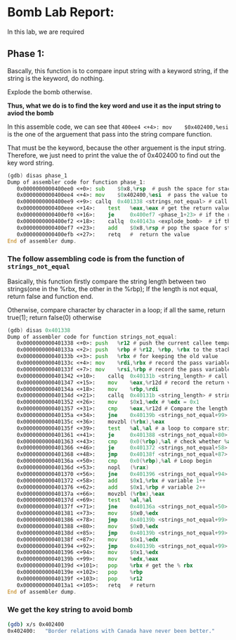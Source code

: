 # Bomb Lab Report:

In this lab, we are required

## Phase 1:
Bascally, this function is to compare input string with a keyword string, if the string is the keyword, do nothing. 

Explode the bomb otherwise.

**Thus, what we do is to find the key word and use it as the input string to aviod the bomb**

In this assemble code, we can see that `400ee4 <+4>: mov    $0x402400,%esi` is the one of the arguement that pass into the string compare function.

That must be the keyword, because the other arguement is the input string. Therefore, we just need to print the value the of 0x402400 to find out the key word string.

``` asm
(gdb) disas phase_1
Dump of assembler code for function phase_1:
   0x0000000000400ee0 <+0>:	sub    $0x8,%rsp  # push the space for stack (decrease the stack pointer)
   0x0000000000400ee4 <+4>:	mov    $0x402400,%esi  # pass the value to the temperate variable
   0x0000000000400ee9 <+9>:	callq  0x401338 <strings_not_equal> # call the string compare function
   0x0000000000400eee <+14>:	test   %eax,%eax # get the return value from strings_not_equal function
   0x0000000000400ef0 <+16>:	je     0x400ef7 <phase_1+23> # if the return value is one(same string), go to 0x400ef7
   0x0000000000400ef2 <+18>:	callq  0x40143a <explode_bomb>  # if the string is not same, explode the bomb
   0x0000000000400ef7 <+23>:	add    $0x8,%rsp # pop the space for stack (increase the stack pointer)
   0x0000000000400efb <+27>:	retq   #  return the value
End of assembler dump.
```

### The follow assembling code is from the function of `strings_not_equal`

Basically, this function firstly compare the string length between two strings(one in the %rbx, the other in the %rbp);
If the length is not equal, return false and function end.

Otherwise, compare character by character in a loop; if all the same, return true(1); return false(0) otherwise

```asm
(gdb) disas 0x401338Dump of assembler code for function strings_not_equal:   0x0000000000401338 <+0>:	push   %r12 # push the current callee tempare variable   0x000000000040133a <+2>:	push   %rbp # %r12, %rbp, %rbx to the stack   0x000000000040133b <+3>:	push   %rbx # for keeping the old value   0x000000000040133c <+4>:	mov    %rdi,%rbx # record the pass variable 1 to the %rbx   0x000000000040133f <+7>:	mov    %rsi,%rbp # record the pass variable 2 to the %rbx   0x0000000000401342 <+10>:	callq  0x40131b <string_length> # call string_length function to get the string length(I guess)   0x0000000000401347 <+15>:	mov    %eax,%r12d # record the return value in the %r12: string 1   0x000000000040134a <+18>:	mov    %rbp,%rdi   0x000000000040134d <+21>:	callq  0x40131b <string_length> # string 2   0x0000000000401352 <+26>:	mov    $0x1,%edx # %edx = 0x1   0x0000000000401357 <+31>:	cmp    %eax,%r12d # Compare the length with string 1 and string 2   0x000000000040135a <+34>:	jne    0x40139b <strings_not_equal+99> # length not equal, return   0x000000000040135c <+36>:	movzbl (%rbx),%eax   0x000000000040135f <+39>:	test   %al,%al # a loop to compare string character by character   0x0000000000401361 <+41>:	je     0x401388 <strings_not_equal+80> # if condition   0x0000000000401363 <+43>:	cmp    0x0(%rbp),%al # check whether %al is zero   0x0000000000401366 <+46>:	je     0x401372 <strings_not_equal+58> # yes jump to 0x401372   0x0000000000401368 <+48>:	jmp    0x40138f <strings_not_equal+87> # jump to 0x40138f other wise   0x000000000040136a <+50>:	cmp    0x0(%rbp),%al # Loop begin   0x000000000040136d <+53>:	nopl   (%rax)   0x0000000000401370 <+56>:	jne    0x401396 <strings_not_equal+94>   0x0000000000401372 <+58>:	add    $0x1,%rbx # variable 1++   0x0000000000401376 <+62>:	add    $0x1,%rbp # variable 2++   0x000000000040137a <+66>:	movzbl (%rbx),%eax   0x000000000040137d <+69>:	test   %al,%al   0x000000000040137f <+71>:	jne    0x40136a <strings_not_equal+50> # Back to loop if not equal   0x0000000000401381 <+73>:	mov    $0x0,%edx   0x0000000000401386 <+78>:	jmp    0x40139b <strings_not_equal+99>   0x0000000000401388 <+80>:	mov    $0x0,%edx   0x000000000040138d <+85>:	jmp    0x40139b <strings_not_equal+99>   0x000000000040138f <+87>:	mov    $0x1,%edx   0x0000000000401394 <+92>:	jmp    0x40139b <strings_not_equal+99>   0x0000000000401396 <+94>:	mov    $0x1,%edx   0x000000000040139b <+99>:	mov    %edx,%eax   0x000000000040139d <+101>:	pop    %rbx # get the % rbx   0x000000000040139e <+102>:	pop    %rbp   0x000000000040139f <+103>:	pop    %r12   0x00000000004013a1 <+105>:	retq   # returnEnd of assembler dump.
```
### We get the key string to avoid bomb

```bash
(gdb) x/s 0x4024000x402400:	"Border relations with Canada have never been better."
```